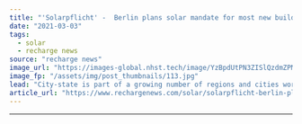 ```yaml
---
title: "'Solarpflicht' -  Berlin plans solar mandate for most new buildings from 2023 on"
date: "2021-03-03"
tags: 
  - solar
  - recharge news
source: "recharge news"
image_url: "https://images-global.nhst.tech/image/YzBpdUtPN3ZISlQzdmZPM1FkalIxd1Vja2FvQ1hTU3dlcVZadmlGSm9BMD0=/nhst/binary/3e67ab42dc09940f2ab906263d431e3f"
image_fp: "/assets/img/post_thumbnails/113.jpg"
lead: "City-state is part of a growing number of regions and cities world-wide adopting obligatory installation of solar roofs in new buildings"
article_url: "https://www.rechargenews.com/solar/solarpflicht-berlin-plans-solar-mandate-for-most-new-buildings-from-2023-on/2-1-973658"
---
```


---
